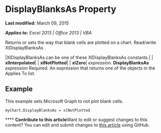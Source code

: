 
# DisplayBlanksAs Property

 **Last modified:** March 09, 2015

 _**Applies to:** Excel 2013 | Office 2013 | VBA_

Returns or sets the way that blank cells are plotted on a chart. Read/write XlDisplayBlanksAs .



|XlDisplayBlanksAs can be one of these XlDisplayBlanksAs constants.|
| **xlInterpolated**|
| **xlNotPlotted**|
| **xlZero**|
 _expression_. **DisplayBlanksAs**
 _expression_ Required. An expression that returns one of the objects in the Applies To list.

## Example

This example sets Microsoft Graph to not plot blank cells.


```
myChart.DisplayBlanksAs = xlNotPlotted
```


****   **Contribute to this article**Want to edit or suggest changes to this content? You can edit and submit changes to  [this article](https://github.com/jhershey00/VBA_Excel_Test/OpenXMLCon/articles/c2669ad5-9532-ea7c-120c-bc8a15878864.md) using GitHub.

